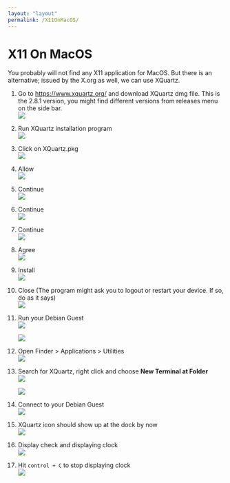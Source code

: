 ```yaml
---
layout: "layout"
permalink: /X11OnMacOS/
---
```


# X11 On MacOS

You probably will not find any X11 application for MacOS. But there is an alternative; issued by the X.org as well, we can use XQuartz.

1. Go to https://www.xquartz.org/ and download XQuartz dmg file. This is the 2.8.1 version, you might find different versions from releases menu on the side bar.<br>
   ![](./assets/images/XQuartz/1.png)

2. Run XQuartz installation program<br>
   ![](./assets/images/XQuartz/2.png)

3. Click on XQuartz.pkg<br>
   ![](./assets/images/XQuartz/3.png)

4. Allow<br>
   ![](./assets/images/XQuartz/4.png)

5. Continue<br>
   ![](./assets/images/XQuartz/5.png)

6. Continue<br>
   ![](./assets/images/XQuartz/6.png)

7. Continue<br>
   ![](./assets/images/XQuartz/7.png)

8. Agree<br>
   ![](./assets/images/XQuartz/8.png)

9. Install<br>
   ![](./assets/images/XQuartz/9.png)

10. Close (The program might ask you to logout or restart your device. If so, do as it says)<br>
    ![](./assets/images/XQuartz/10.png)

11. Run your Debian Guest<br>
    ![](./assets/images/XQuartz/11.png)

    ![](./assets/images/XQuartz/12.png)

12. Open Finder > Applications > Utilities<br>
    ![](./assets/images/XQuartz/13.png)

13. Search for XQuartz, right click and choose **New Terminal at Folder** <br>
    ![](./assets/images/XQuartz/14.png)

    ![](./assets/images/XQuartz/15.png)

14. Connect to your Debian Guest<br>
    ![](./assets/images/XQuartz/16.png)

15. XQuartz icon should show up at the dock by now<br>
    ![](./assets/images/XQuartz/17.png)

16. Display check and displaying clock<br>
    ![](./assets/images/XQuartz/18.png)

17. Hit `control + C` to stop displaying clock<br>
    ![](./assets/images/XQuartz/19.png)
